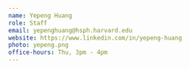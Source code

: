 ```yaml
---
name: Yepeng Huang
role: Staff
email: yepenghuang@hsph.harvard.edu
website: https://www.linkedin.com/in/yepeng-huang
photo: yepeng.png
office-hours: Thu, 3pm - 4pm
---
```


